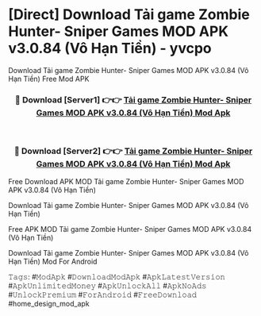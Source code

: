 # [Direct] Download Tải game Zombie Hunter- Sniper Games MOD APK v3.0.84 (Vô Hạn Tiền) - yvcpo
Download Tải game Zombie Hunter- Sniper Games MOD APK v3.0.84 (Vô Hạn Tiền) Free Mod APK

<div align="center">
<h3>🔴 Download [Server1] 👉👉 <a href="https://apk-comot.site?title=Tải_game_Zombie_Hunter-_Sniper_Games_MOD_APK_v3.0.84_(Vô_Hạn_Tiền)">Tải game Zombie Hunter- Sniper Games MOD APK v3.0.84 (Vô Hạn Tiền) Mod Apk</a></h3><br>

<h3>🔴 Download [Server2] 👉👉 <a href="https://apk-comot.site?title=Tải_game_Zombie_Hunter-_Sniper_Games_MOD_APK_v3.0.84_(Vô_Hạn_Tiền)">Tải game Zombie Hunter- Sniper Games MOD APK v3.0.84 (Vô Hạn Tiền) Mod Apk</a></h3>
</div>


Free Download APK MOD Tải game Zombie Hunter- Sniper Games MOD APK v3.0.84 (Vô Hạn Tiền)

Download Tải game Zombie Hunter- Sniper Games MOD APK v3.0.84 (Vô Hạn Tiền) 

Free APK MOD Tải game Zombie Hunter- Sniper Games MOD APK v3.0.84 (Vô Hạn Tiền) 

Download Tải game Zombie Hunter- Sniper Games MOD APK v3.0.84 (Vô Hạn Tiền) Mod For Android

𝚃𝚊𝚐𝚜: #𝙼𝚘𝚍𝙰𝚙𝚔 #𝙳𝚘𝚠𝚗𝚕𝚘𝚊𝚍𝙼𝚘𝚍𝙰𝚙𝚔 #𝙰𝚙𝚔𝙻𝚊𝚝𝚎𝚜𝚝𝚅𝚎𝚛𝚜𝚒𝚘𝚗 #𝙰𝚙𝚔𝚄𝚗𝚕𝚒𝚖𝚒𝚝𝚎𝚍𝙼𝚘𝚗𝚎𝚢 #𝙰𝚙𝚔𝚄𝚗𝚕𝚘𝚌𝚔𝙰𝚕𝚕 #𝙰𝚙𝚔𝙽𝚘𝙰𝚍𝚜 #𝚄𝚗𝚕𝚘𝚌𝚔𝙿𝚛𝚎𝚖𝚒𝚞𝚖 #𝙵𝚘𝚛𝙰𝚗𝚍𝚛𝚘𝚒𝚍 #𝙵𝚛𝚎𝚎𝙳𝚘𝚠𝚗𝚕𝚘𝚊𝚍 #home_design_mod_apk
